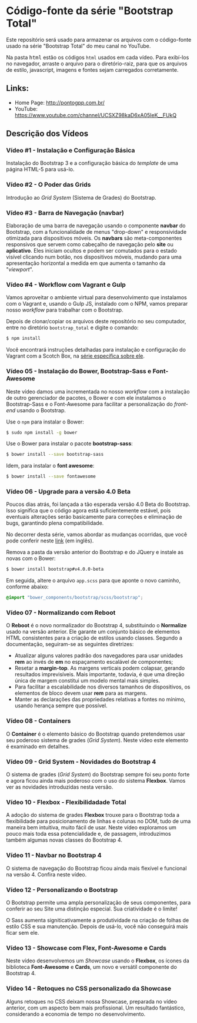 # Código-fonte da série "Bootstrap Total"

Este repositório será usado para armazenar os arquivos com o código-fonte usado na série "Bootstrap Total" do meu canal no YouTube. 

Na pasta <kbd>html</kbd> estão os códigos `html` usados em cada vídeo. Para exibí-los no navegador, arraste o arquivo para o diretório-raiz, para que os arquivos de estilo, javascript, imagens e fontes sejam carregados corretamente.

## Links:

* Home Page: http://pontogpp.com.br/
* YouTube: https://www.youtube.com/channel/UCSXZ98kaD6xA05IeK__FUkQ

## Descrição dos Vídeos

### Vídeo #1 - Instalação e Configuração Básica

Instalação do Bootstrap 3 e a configuração básica do _template_ de uma página HTML-5 para usá-lo.

### Vídeo #2 - O Poder das Grids

Introdução ao _Grid System_ (Sistema de Grades) do Bootstrap.

### Vídeo #3 - Barra de Navegação (navbar)

Elaboração de uma barra de navegação usando o componente **navbar** do Bootstrap, com a funcionalidade de menus "drop-down" e responsividade otimizada para dispositivos móveis. Os **navbars** são meta-componentes responsivos que servem como cabeçalho de navegação pelo **site** ou **aplicativo**. Eles iniciam ocultos e podem ser comutados para o estado visível clicando num botão, nos dispositivos móveis, mudando para uma apresentação horizontal a medida em que aumenta o tamanho da "_viewport_".

### Vídeo #4 - Workflow com Vagrant e Gulp

Vamos aproveitar o ambiente virtual para desenvolvimento que instalamos com o Vagrant e, usando o Gulp JS, instalado com o NPM, vamos preparar nosso _workflow_ para trabalhar com o Bootstrap.

Depois de clonar/copiar os arquivos deste repositório no seu computador, entre no diretório `bootstrap_total` e digite o comando:

```bash
$ npm install
```

Você encontrará instruções detalhadas para instalação e configuração do Vagrant com a Scotch Box, na [série específica sobre ele](https://www.youtube.com/playlist?list=PLZ4xIRSKcCtFLcGzKM7hIPmkX4DvLEuMS).

### Vídeo 05 - Instalação do Bower, Bootstrap-Sass e Font-Awesome

Neste vídeo damos uma incrementada no nosso _workflow_ com a instalação de outro gerenciador de pacotes, o Bower e com ele instalamos o Bootstrap-Sass e o Font-Awesome para facilitar a personalização do _front-end_ usando o Bootstrap.

Use o `npm` para instalar o Bower:

```bash
$ sudo npm install -g bower
```

Use o Bower para instalar o pacote **bootstrap-sass**:

```bash
$ bower install --save bootstrap-sass
```

Idem, para instalar o **font awesome**:

```bash
$ bower install --save fontawesome
```

### Vídeo 06 - Upgrade para a versão 4.0 Beta

Poucos dias atrás, foi lançada a tão esperada versão 4.0 Beta do Bootstrap. Isso significa que o código agora está suficientemente estável, pois eventuais alterações serão basicamente para correções e eliminação de bugs, garantindo plena compatibilidade.

No decorrer desta série, vamos abordar as mudanças ocorridas, que você pode conferir neste [link](https://blog.getbootstrap.com/2017/08/10/bootstrap-4-beta/) (em inglês).

Remova a pasta da versão anterior do Bootstrap e do JQuery e instale as novas com o Bower:

```bash
$ bower install bootstrap#v4.0.0-beta
```

Em seguida, altere o arquivo `app.scss` para que aponte o novo caminho, conforme abaixo:

```scss
@import "bower_components/bootstrap/scss/bootstrap";
```

### Vídeo 07 - Normalizando com Reboot

O **Reboot** é o novo normalizador do Bootstrap 4, substituindo o **Normalize** usado na versão anterior. Ele garante um conjunto básico de elementos HTML consistentes para a criação de estilos usando classes. Segundo a documentação, seguiram-se as seguintes diretrizes:

* Atualizar alguns valores padrão dos navegadores para usar unidades **rem** ao invés de **em** no espaçamento escalável de componentes;
* Resetar a **margin-top**. As margens verticais podem colapsar, gerando resultados imprevisíveis. Mais importante, todavia, é que uma direção única de margem constitui um modelo mental mais simples.
* Para facilitar a escalabilidade nos diversos tamanhos de dispositivos, os elementos de bloco devem usar **rem** para as margens.
* Manter as declarações das propriedades relativas a fontes no mínimo, usando herança sempre que possível.

### Vídeo 08 - Containers

O **Container** é o elemento básico do Bootstrap quando pretendemos usar seu poderoso sistema de grades (_Grid System_). Neste vídeo este elemento é examinado em detalhes.

### Vídeo 09 - Grid System - Novidades do Bootstrap 4

O sistema de grades (_Grid System_) do Bootstrap sempre foi seu ponto forte e agora ficou ainda mais poderoso com o uso do sistema **Flexbox**. Vamos ver as novidades introduzidas nesta versão.

### Vídeo 10 - Flexbox - Flexibilidadade Total

A adoção do sistema de grades **Flexbox** trouxe para o Bootstrap toda a flexibilidade para posicionamento de linhas e colunas no DOM, tudo de uma maneira bem intuitiva, muito fácil de usar. Neste vídeo exploramos um pouco mais toda essa potencialidade e, de passagem, introduzimos também algumas novas classes do Bootstrap 4.

### Vídeo 11 - Navbar no Bootstrap 4

O sistema de navegação do Bootstrap ficou ainda mais flexível e funcional na versão 4. Confira neste vídeo.

### Vídeo 12 - Personalizando o Bootstrap

O Bootstrap permite uma ampla personalização de seus componentes, para conferir ao seu Site uma distinção especial. Sua criatividade é o limite!

O Sass aumenta signiticativamente a produtividade na criação de folhas de estilo CSS e sua manutenção. Depois de usá-lo, você não conseguirá mais ficar sem ele.

### Vídeo 13 - Showcase com Flex, Font-Awesome e Cards

Neste vídeo desenvolvemos um _Showcase_ usando o **Flexbox**, os ícones da biblioteca **Font-Awesome** e **Cards**, um novo e versátil componente do Bootstrap 4.

### Vídeo 14 - Retoques no CSS personalizado da Showcase

Alguns retoques no CSS deixam nossa Showcase, preparada no vídeo anterior, com um aspecto bem mais profissional. Um resultado fantástico, considerando a economia de tempo no desenvolvimento.